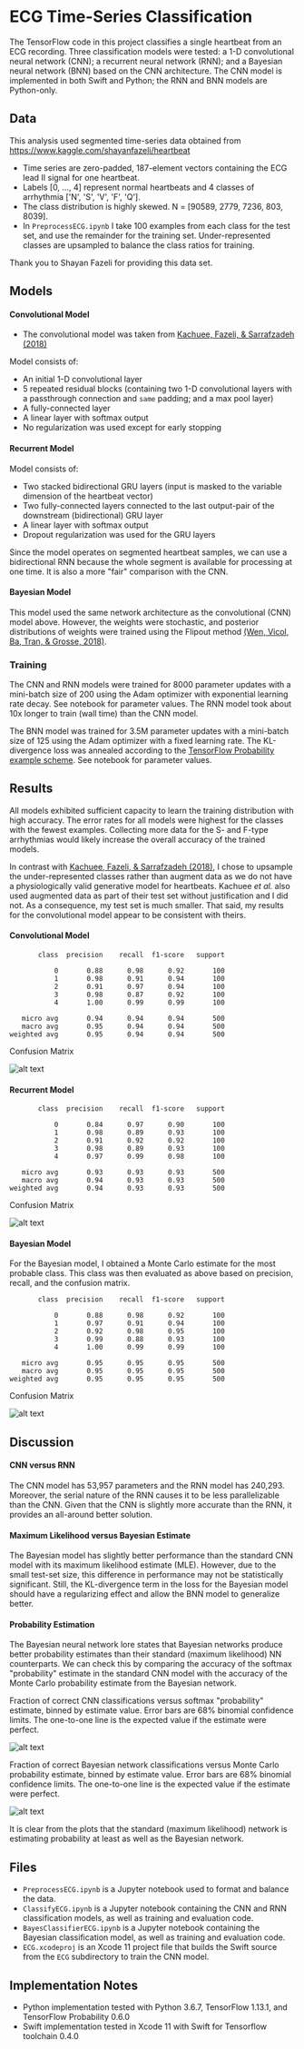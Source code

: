 # ECG Time-Series Classification
The TensorFlow code in this project classifies a single heartbeat from an ECG recording. Three classification models were tested: a 1-D convolutional neural network (CNN); a recurrent neural network (RNN); and a Bayesian neural network (BNN) based on the CNN architecture. The CNN model is implemented in both Swift and Python; the RNN and BNN models are Python-only.

## Data
This analysis used segmented time-series data obtained from https://www.kaggle.com/shayanfazeli/heartbeat
* Time series are zero-padded, 187-element vectors containing the ECG lead II signal for one heartbeat.
* Labels [0, ..., 4] represent normal heartbeats and 4 classes of arrhythmia ['N', 'S', 'V', 'F', 'Q'].
* The class distribution is highly skewed. N = [90589, 2779, 7236, 803, 8039].
* In `PreprocessECG.ipynb` I take 100 examples from each class for the test set, and use the remainder for the training set. Under-represented classes are upsampled to balance the class ratios for training.

Thank you to Shayan Fazeli for providing this data set.

## Models
#### Convolutional Model
* The convolutional model was taken from [Kachuee, Fazeli, & Sarrafzadeh \(2018\)](https://arxiv.org/pdf/1805.00794.pdf)

Model consists of:
* An initial 1-D convolutional layer
* 5 repeated residual blocks (containing two 1-D convolutional layers with a passthrough connection and `same` padding; and a max pool layer)
* A fully-connected layer
* A linear layer with softmax output
* No regularization was used except for early stopping

#### Recurrent Model

Model consists of:
* Two stacked bidirectional GRU layers (input is masked to the variable dimension of the heartbeat vector)
* Two fully-connected layers connected to the last output-pair of the downstream (bidirectional) GRU layer
* A linear layer with softmax output
* Dropout regularization was used for the GRU layers

Since the model operates on segmented heartbeat samples, we can use a bidirectional RNN because the whole segment is available for processing at one time. It is also a more \"fair\" comparison with the CNN.

#### Bayesian Model

This model used the same network architecture as the convolutional (CNN) model above. However, the weights were stochastic, and posterior distributions of weights were trained using the Flipout method [\(Wen, Vicol, Ba, Tran, \& Grosse, 2018\)](https://arxiv.org/abs/1803.04386).

### Training
The CNN and RNN models were trained for 8000 parameter updates with a mini-batch size of 200 using the Adam optimizer with exponential learning rate decay. See notebook for parameter values. The RNN model took about 10x longer to train (wall time) than the CNN model.

The BNN model was trained for 3.5M parameter updates with a mini-batch size of 125 using the Adam optimizer with a fixed learning rate. The KL-divergence loss was annealed according to the [TensorFlow Probability example scheme](https://github.com/tensorflow/probability/blob/master/tensorflow_probability/examples/cifar10_bnn.py). See notebook for parameter values.

## Results
All models exhibited sufficient capacity to learn the training distribution with high accuracy. The error rates for all models were highest for the classes with the fewest examples. Collecting more data for the S- and F-type arrhythmias would likely increase the overall accuracy of the trained models.

In contrast with [Kachuee, Fazeli, & Sarrafzadeh \(2018\)](https://arxiv.org/pdf/1805.00794.pdf), I chose to upsample the under-represented classes rather than augment data as we do not have a physiologically valid generative model for heartbeats. Kachuee _et al._ also used augmented data as part of their test set without justification and I did not. As a consequence, my test set is much smaller. That said, my results for the convolutional model appear to be consistent with theirs.

#### Convolutional Model
```
       class  precision    recall  f1-score   support

           0       0.88      0.98      0.92       100
           1       0.98      0.91      0.94       100
           2       0.91      0.97      0.94       100
           3       0.98      0.87      0.92       100
           4       1.00      0.99      0.99       100

   micro avg       0.94      0.94      0.94       500
   macro avg       0.95      0.94      0.94       500
weighted avg       0.95      0.94      0.94       500
 ```
Confusion Matrix

 ![alt text](https://github.com/dave-fernandes/ECGClassifier/blob/master/images/CM-CNN.png "Confusion matrix for CNN classifier.")

#### Recurrent Model
```
       class  precision    recall  f1-score   support

           0       0.84      0.97      0.90       100
           1       0.98      0.89      0.93       100
           2       0.91      0.92      0.92       100
           3       0.98      0.89      0.93       100
           4       0.97      0.99      0.98       100

   micro avg       0.93      0.93      0.93       500
   macro avg       0.94      0.93      0.93       500
weighted avg       0.94      0.93      0.93       500
 ```
Confusion Matrix

 ![alt text](https://github.com/dave-fernandes/ECGClassifier/blob/master/images/CM-RNN.png "Confusion matrix for RNN classifier.")

#### Bayesian Model
For the Bayesian model, I obtained a Monte Carlo estimate for the most probable class. This class was then evaluated as above based on precision, recall, and the confusion matrix.

```
       class  precision    recall  f1-score   support

           0       0.88      0.98      0.92       100
           1       0.97      0.91      0.94       100
           2       0.92      0.98      0.95       100
           3       0.99      0.88      0.93       100
           4       1.00      0.99      0.99       100

   micro avg       0.95      0.95      0.95       500
   macro avg       0.95      0.95      0.95       500
weighted avg       0.95      0.95      0.95       500
 ```
Confusion Matrix

 ![alt text](https://github.com/dave-fernandes/ECGClassifier/blob/master/images/CM-BNN.png "Confusion matrix for BNN classifier.")

## Discussion
#### CNN versus RNN
The CNN model has 53,957 parameters and the RNN model has 240,293. Moreover, the serial nature of the RNN causes it to be less parallelizable than the CNN. Given that the CNN is slightly more accurate than the RNN, it provides an all-around better solution.

#### Maximum Likelihood versus Bayesian Estimate
The Bayesian model has slightly better performance than the standard CNN model with its maximum likelihood estimate (MLE). However, due to the small test-set size, this difference in performance may not be statistically significant. Still, the KL-divergence term in the loss for the Bayesian model should have a regularizing effect and allow the BNN model to generalize better.

#### Probability Estimation
The Bayesian neural network lore states that Bayesian networks produce better probability estimates than their standard \(maximum likelihood\) NN counterparts. We can check this by comparing the accuracy of the softmax \"probability\" estimate in the standard CNN model with the accuracy of the Monte Carlo probability estimate from the Bayesian network.

Fraction of correct CNN classifications versus softmax \"probability\" estimate, binned by estimate value. Error bars are 68% binomial confidence limits. The one-to-one line is the expected value if the estimate were perfect.

 ![alt text](https://github.com/dave-fernandes/ECGClassifier/blob/master/images/CNN-probability.png "Probability estimates for CNN classifier.")

Fraction of correct Bayesian network classifications versus Monte Carlo probability estimate, binned by estimate value. Error bars are 68% binomial confidence limits. The one-to-one line is the expected value if the estimate were perfect.

 ![alt text](https://github.com/dave-fernandes/ECGClassifier/blob/master/images/BNN-probability.png "Probability estimates for Bayesian classifier.")
 
 It is clear from the plots that the standard \(maximum likelihood\) network is estimating probability at least as well as the Bayesian network.

## Files
* `PreprocessECG.ipynb` is a Jupyter notebook used to format and balance the data.
* `ClassifyECG.ipynb` is a Jupyter notebook containing the CNN and RNN classification models, as well as training and evaluation code.
* `BayesClassifierECG.ipynb` is a Jupyter notebook containing the Bayesian classification model, as well as training and evaluation code.
* `ECG.xcodeproj` is an Xcode 11 project file that builds the Swift source from the `ECG` subdirectory to train the CNN model.

## Implementation Notes
* Python implementation tested with Python 3.6.7, TensorFlow 1.13.1, and TensorFlow Probability 0.6.0
* Swift implementation tested in Xcode 11 with Swift for Tensorflow toolchain 0.4.0
